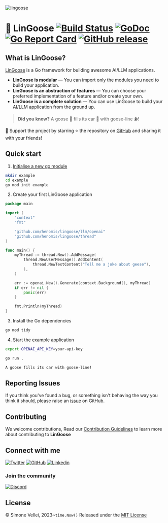 ![lingoose](docs/static/lingoose-small.png)


# 🪿 LinGoose [![Build Status](https://github.com/henomis/lingoose/actions/workflows/checks.yml/badge.svg)](https://github.com/henomis/lingoose/actions/workflows/checks.yml) [![GoDoc](https://godoc.org/github.com/henomis/lingoose?status.svg)](https://godoc.org/github.com/henomis/lingoose) [![Go Report Card](https://goreportcard.com/badge/github.com/henomis/lingoose)](https://goreportcard.com/report/github.com/henomis/lingoose) [![GitHub release](https://img.shields.io/github/release/henomis/lingoose.svg)](https://github.com/henomis/lingoose/releases)


## What is LinGoose?

[LinGoose](https://github.com/henomis/lingoose) is a Go framework for building awesome AI/LLM applications.<br/>

- **LinGoose is modular** — You can import only the modules you need to build your application.
- **LinGoose is an abstraction of features** — You can choose your preferred implementation of a feature and/or create your own.
- **LinGoose is a complete solution** — You can use LinGoose to build your AI/LLM application from the ground up.

> **Did you know?** A goose 🪿 fills its car 🚗 with goose-line ⛽!

🚀 Support the project by starring ⭐ the repository on [GitHub](https://github.com/henomis/lingoose) and sharing it with your friends!

## Quick start
1. [Initialise a new go module](https://golang.org/doc/tutorial/create-module)

```sh
mkdir example
cd example
go mod init example
```

2. Create your first LinGoose application

```go
package main

import (
	"context"
	"fmt"

	"github.com/henomis/lingoose/llm/openai"
	"github.com/henomis/lingoose/thread"
)

func main() {
	myThread := thread.New().AddMessage(
		thread.NewUserMessage().AddContent(
			thread.NewTextContent("Tell me a joke about geese"),
		),
	)

	err := openai.New().Generate(context.Background(), myThread)
	if err != nil {
		panic(err)
	}

	fmt.Println(myThread)
}
```

3. Install the Go dependencies
```sh
go mod tidy
```

4. Start the example application

```sh
export OPENAI_API_KEY=your-api-key

go run .

A goose fills its car with goose-line!
```

## Reporting Issues

If you think you've found a bug, or something isn't behaving the way you think it should, please raise an [issue](https://github.com/henomis/lingoose/issues) on GitHub.

## Contributing

We welcome contributions, Read our [Contribution Guidelines](https://github.com/henomis/lingoose/blob/master/CONTRIBUTING.md) to learn more about contributing to **LinGoose**

## Connect with me

[![Twitter](https://img.shields.io/twitter/follow/simonevellei?label=Follow:%20Simone%20Vellei&style=social)](https://twitter.com/simonevellei) [![GitHub](https://img.shields.io/badge/Follow-henomis-green?logo=github&link=https%3A%2F%2Fgithub.com%2Fhenomis)](https://github.com/henomis) [![Linkedin](https://img.shields.io/badge/Connect-Simone%20Vellei-blue?logo=linkedin&link=https%3A%2F%2Fwww.linkedin.com%2Fin%2Fsimonevellei%2F)](https://www.linkedin.com/in/simonevellei/)

### Join the community

[![Discord](https://img.shields.io/badge/Discord-lingoose-blue?logo=discord&link=https%3A%2F%2Fdiscord.gg%2FmcKEQTKqGS)](https://discord.gg/mcKEQTKqGS)


## License

© Simone Vellei, 2023~`time.Now()`
Released under the [MIT License](LICENSE)